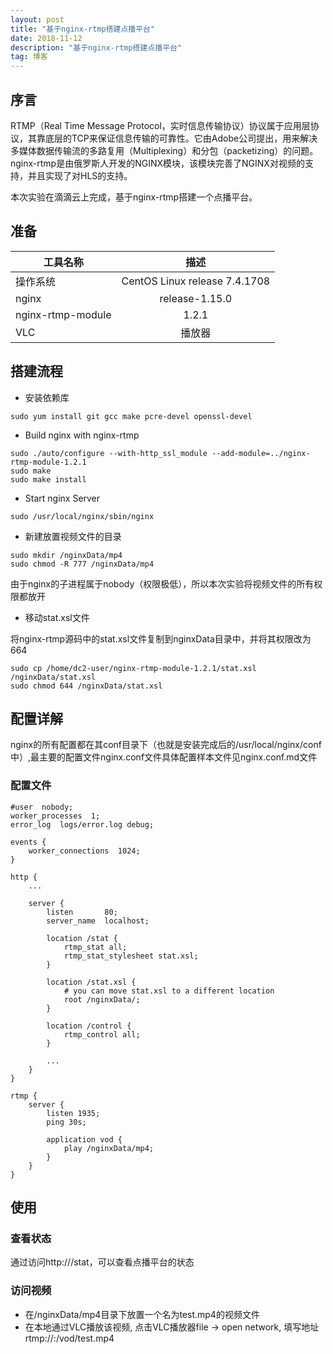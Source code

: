 ```yaml
---
layout: post
title: "基于nginx-rtmp搭建点播平台"
date: 2018-11-12
description: "基于nginx-rtmp搭建点播平台"
tag: 博客 
---
```


## 序言
RTMP（Real Time Message Protocol，实时信息传输协议）协议属于应用层协议，其靠底层的TCP来保证信息传输的可靠性。它由Adobe公司提出，用来解决多媒体数据传输流的多路复用（Multiplexing）和分包（packetizing）的问题。nginx-rtmp是由俄罗斯人开发的NGINX模块，该模块完善了NGINX对视频的支持，并且实现了对HLS的支持。

本次实验在滴滴云上完成，基于nginx-rtmp搭建一个点播平台。

## 准备
|工具名称 | 描述|
|-----------|:-----------:|
|操作系统| CentOS Linux release 7.4.1708|
|nginx | release-1.15.0|
|nginx-rtmp-module | 1.2.1|
|VLC | 播放器|

## 搭建流程
- 安装依赖库

```
sudo yum install git gcc make pcre-devel openssl-devel
```

- Build nginx with nginx-rtmp

```
sudo ./auto/configure --with-http_ssl_module --add-module=../nginx-rtmp-module-1.2.1
sudo make
sudo make install
```

- Start nginx Server

```
sudo /usr/local/nginx/sbin/nginx
```

- 新建放置视频文件的目录

```
sudo mkdir /nginxData/mp4
sudo chmod -R 777 /nginxData/mp4
```
由于nginx的子进程属于nobody（权限极低），所以本次实验将视频文件的所有权限都放开

- 移动stat.xsl文件

将nginx-rtmp源码中的stat.xsl文件复制到nginxData目录中，并将其权限改为664
```
sudo cp /home/dc2-user/nginx-rtmp-module-1.2.1/stat.xsl /nginxData/stat.xsl
sudo chmod 644 /nginxData/stat.xsl
```

## 配置详解
nginx的所有配置都在其conf目录下（也就是安装完成后的/usr/local/nginx/conf中）,最主要的配置文件nginx.conf文件具体配置样本文件见nginx.conf.md文件

### 配置文件
```
#user  nobody;
worker_processes  1;
error_log  logs/error.log debug;

events {
    worker_connections  1024;
}

http {
    ...

    server {
        listen       80;
        server_name  localhost;

        location /stat {
            rtmp_stat all;
            rtmp_stat_stylesheet stat.xsl;
        }

        location /stat.xsl {
            # you can move stat.xsl to a different location
            root /nginxData/;
        }

        location /control {
            rtmp_control all;
        }

        ...
    }
}

rtmp {
    server {
        listen 1935;
        ping 30s;

        application vod {
            play /nginxData/mp4;
        }
    }
}
```

## 使用
### 查看状态
通过访问http://<domain>/stat，可以查看点播平台的状态

### 访问视频
- 在/nginxData/mp4目录下放置一个名为test.mp4的视频文件
- 在本地通过VLC播放该视频, 点击VLC播放器file -> open network, 填写地址 rtmp://<ip>:<port>/vod/test.mp4